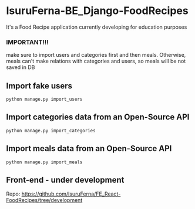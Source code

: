 # IsuruFerna-BE_Django-FoodRecipes

It's a Food Recipe application currently developing for education purposes

### IMPORTANT!!!

make sure to import users and categories first and then meals. Otherwise, meals can't make relations with categories and users, so meals will be not saved in DB

## Import fake users

`python manage.py import_users`

## Import categories data from an Open-Source API

`python manage.py import_categories`

## Import meals data from an Open-Source API

`python manage.py import_meals`

## Front-end - under development

Repo: https://github.com/IsuruFerna/FE_React-FoodRecipes/tree/development
